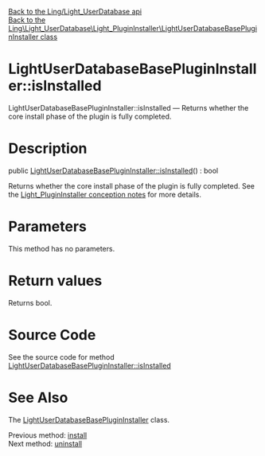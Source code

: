 [Back to the Ling/Light_UserDatabase api](https://github.com/lingtalfi/Light_UserDatabase/blob/master/doc/api/Ling/Light_UserDatabase.md)<br>
[Back to the Ling\Light_UserDatabase\Light_PluginInstaller\LightUserDatabaseBasePluginInstaller class](https://github.com/lingtalfi/Light_UserDatabase/blob/master/doc/api/Ling/Light_UserDatabase/Light_PluginInstaller/LightUserDatabaseBasePluginInstaller.md)


LightUserDatabaseBasePluginInstaller::isInstalled
================



LightUserDatabaseBasePluginInstaller::isInstalled — Returns whether the core install phase of the plugin is fully completed.




Description
================


public [LightUserDatabaseBasePluginInstaller::isInstalled](https://github.com/lingtalfi/Light_UserDatabase/blob/master/doc/api/Ling/Light_UserDatabase/Light_PluginInstaller/LightUserDatabaseBasePluginInstaller/isInstalled.md)() : bool




Returns whether the core install phase of the plugin is fully completed.
See the [Light_PluginInstaller conception notes](https://github.com/lingtalfi/Light_PluginInstaller/blob/master/doc/pages/conception-notes.md) for more details.




Parameters
================

This method has no parameters.


Return values
================

Returns bool.








Source Code
===========
See the source code for method [LightUserDatabaseBasePluginInstaller::isInstalled](https://github.com/lingtalfi/Light_UserDatabase/blob/master/Light_PluginInstaller/LightUserDatabaseBasePluginInstaller.php#L138-L158)


See Also
================

The [LightUserDatabaseBasePluginInstaller](https://github.com/lingtalfi/Light_UserDatabase/blob/master/doc/api/Ling/Light_UserDatabase/Light_PluginInstaller/LightUserDatabaseBasePluginInstaller.md) class.

Previous method: [install](https://github.com/lingtalfi/Light_UserDatabase/blob/master/doc/api/Ling/Light_UserDatabase/Light_PluginInstaller/LightUserDatabaseBasePluginInstaller/install.md)<br>Next method: [uninstall](https://github.com/lingtalfi/Light_UserDatabase/blob/master/doc/api/Ling/Light_UserDatabase/Light_PluginInstaller/LightUserDatabaseBasePluginInstaller/uninstall.md)<br>

